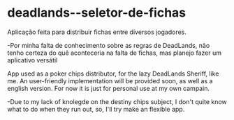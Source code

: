 # deadlands--seletor-de-fichas
Aplicação feita para distribuir fichas entre diversos jogadores. 

-Por minha falta de conhecimento sobre as regras de DeadLands, não tenho certeza do quê aconteceria na falta de fichas, mas planejo fazer um aplicativo versátil


App used as a poker chips distributor, for the lazy DeadLands Sheriff, like me.
An user-friendly implementation will be provided soon, as well as a english version.
For now it is just for personal use at my own campain.

-Due to my lack of knolegde on the destiny chips subject, I don't quite know what to do when they run out, so, I'll try make an flexible app.
